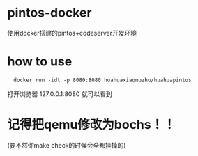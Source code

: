 # pintos-docker
使用docker搭建的pintos+codeserver开发环境
# how to use
```
  docker run -idt -p 8080:8080 huahuaxiaomuzhu/huahuapintos
```
打开浏览器 127.0.0.1:8080 就可以看到

# 记得把qemu修改为bochs！！
(要不然你make check的时候会全都挂掉的)
